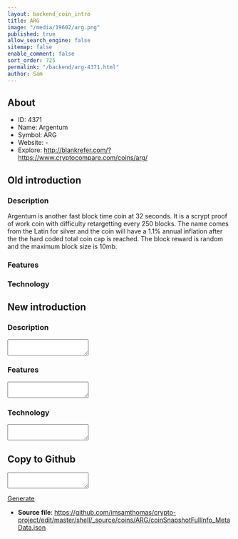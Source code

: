 ```yaml
---
layout: backend_coin_intro
title: ARG
image: "/media/19602/arg.png"
published: true
allow_search_engine: false
sitemap: false
enable_comment: false
sort_order: 725
permalink: "/backend/arg-4371.html"
author: Sam
---
```


## About

- ID: 4371
- Name: Argentum
- Symbol: ARG
- Website: -
- Explore: http://blankrefer.com/?https://www.cryptocompare.com/coins/arg/


## Old introduction

### Description

<p>Argentum is another fast block time coin at 32 seconds. It is a scrypt proof of work coin with difficulty retargetting every 250 blocks. The name comes from the Latin for silver and the coin will have a 1.1% annual inflation after the the hard coded total coin cap is reached. The block reward is random and the maximum block size is 10mb.</p>

### Features


### Technology




## New introduction


### Description
<textarea id="meta_description" name="description"></textarea>

### Features
<textarea id="meta_features" name="features"></textarea>

### Technology
<textarea id="meta_technology" name="technology"></textarea>


## Copy to Github

<textarea id="coinsnapshotfullinfo_metadata"></textarea>

<a href="#gen" onclick="generateMetaDatJson()">Generate</a>

- **Source file**: <a href="https://github.com/imsamthomas/crypto-project/edit/master/shell/_source/coins/ARG/coinSnapshotFullInfo_MetaData.json">https://github.com/imsamthomas/crypto-project/edit/master/shell/_source/coins/ARG/coinSnapshotFullInfo_MetaData.json</a>

